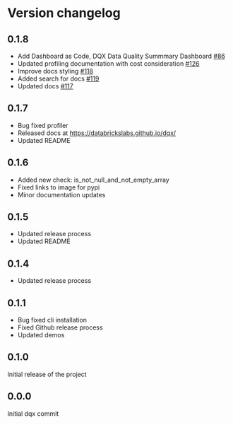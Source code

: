 # Version changelog

## 0.1.8

* Add Dashboard as Code, DQX Data Quality Summmary Dashboard [#86](https://github.com/databrickslabs/dqx/pull/86)
* Updated profiling documentation with cost consideration [#126](https://github.com/databrickslabs/dqx/pull/126)
* Improve docs styling [#118](https://github.com/databrickslabs/dqx/pull/118)
* Added search for docs [#119](https://github.com/databrickslabs/dqx/pull/119)
* Updated docs [#117](https://github.com/databrickslabs/dqx/pull/117)

## 0.1.7

* Bug fixed profiler
* Released docs at https://databrickslabs.github.io/dqx/
* Updated README

## 0.1.6

* Added new check: is_not_null_and_not_empty_array
* Fixed links to image for pypi
* Minor documentation updates

## 0.1.5

* Updated release process
* Updated README

## 0.1.4

* Updated release process

## 0.1.1

* Bug fixed cli installation
* Fixed Github release process
* Updated demos

## 0.1.0

Initial release of the project

## 0.0.0

Initial dqx commit
